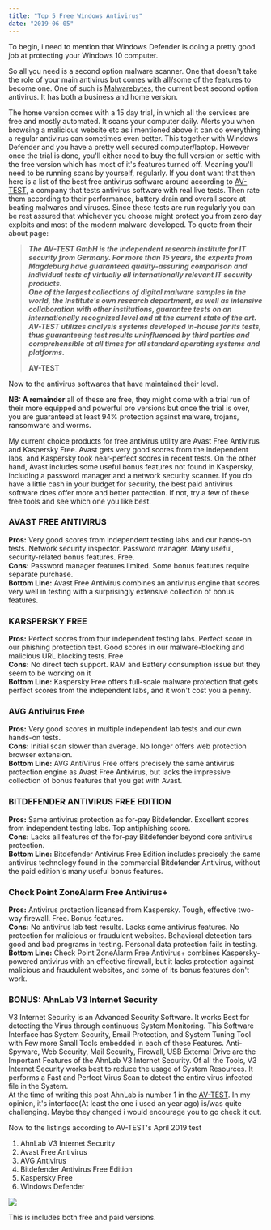 ```yaml
---
title: "Top 5 Free Windows Antivirus"
date: "2019-06-05"
---
```


To begin, i need to mention that Windows Defender is doing a pretty good job at protecting your Windows 10 computer.

So all you need is a second option malware scanner. One that doesn't take the role of your main antivirus but comes with all/some of the features to become one. One of such is [Malwarebytes](https://www.malwarebytes.com/), the current best second option antivirus. It has both a business and home version.

The home version comes with a 15 day trial, in which all the services are free and mostly automated. It scans your computer daily. Alerts you when browsing a malicious website etc as i mentioned above it can do everything a regular antivirus can sometimes even better. This together with Windows Defender and you have a pretty well secured computer/laptop. However once the trial is done, you'll either need to buy the full version or settle with the free version which has most of it's features turned off. Meaning you'll need to be running scans by yourself, regularly. If you dont want that then here is a list of the best free antivirus software around according to [AV-TEST](https://www.av-test.org/en/), a company that tests antivirus software with real live tests. Then rate them according to their performance, battery drain and overall score at beating malwares and viruses. Since these tests are run regularly you can be rest assured that whichever you choose might protect you from zero day exploits and most of the modern malware developed. To quote from their about page:

> _**The AV-TEST GmbH is the independent research institute for IT security from Germany. For more than 15 years, the experts from Magdeburg have guaranteed quality-assuring comparison and individual tests of virtually all internationally relevant IT security products.  
> One of the largest collections of digital malware samples in the world, the Institute's own research department, as well as intensive collaboration with other institutions, guarantee tests on an internationally recognized level and at the current state of the art. AV-TEST utilizes analysis systems developed in-house for its tests, thus guaranteeing test results uninfluenced by third parties and comprehensible at all times for all standard operating systems and platforms.**_
> 
> **AV-TEST**

Now to the antivirus softwares that have maintained their level.

**NB: A remainder** all of these are free, they might come with a trial run of their more equipped and powerful pro versions but once the trial is over, you are guaranteed at least 94% protection against malware, trojans, ransomware and worms.

My current choice products for free antivirus utility are Avast Free Antivirus and Kaspersky Free. Avast gets very good scores from the independent labs, and Kaspersky took near-perfect scores in recent tests. On the other hand, Avast includes some useful bonus features not found in Kaspersky, including a password manager and a network security scanner. If you do have a little cash in your budget for security, the best paid antivirus software does offer more and better protection. If not, try a few of these free tools and see which one you like best.

### AVAST FREE ANTIVIRUS

**Pros:** Very good scores from independent testing labs and our hands-on tests. Network security inspector. Password manager. Many useful, security-related bonus features. Free.  
**Cons:** Password manager features limited. Some bonus features require separate purchase.  
**Bottom Line:** Avast Free Antivirus combines an antivirus engine that scores very well in testing with a surprisingly extensive collection of bonus features.

### KARSPERSKY FREE

**Pros:** Perfect scores from four independent testing labs. Perfect score in our phishing protection test. Good scores in our malware-blocking and malicious URL blocking tests. Free  
**Cons:** No direct tech support. RAM and Battery consumption issue but they seem to be working on it  
**Bottom Line:** Kaspersky Free offers full-scale malware protection that gets perfect scores from the independent labs, and it won't cost you a penny.

### AVG Antivirus Free

**Pros:** Very good scores in multiple independent lab tests and our own hands-on tests.  
**Cons:** Initial scan slower than average. No longer offers web protection browser extension.  
**Bottom Line:** AVG AntiVirus Free offers precisely the same antivirus protection engine as Avast Free Antivirus, but lacks the impressive collection of bonus features that you get with Avast.

### BITDEFENDER ANTIVIRUS FREE EDITION

**Pros:** Same antivirus protection as for-pay Bitdefender. Excellent scores from independent testing labs. Top antiphishing score.  
**Cons:** Lacks all features of the for-pay Bitdefender beyond core antivirus protection.  
**Bottom Line:** Bitdefender Antivirus Free Edition includes precisely the same antivirus technology found in the commercial Bitdefender Antivirus, without the paid edition's many useful bonus features.

### Check Point ZoneAlarm Free Antivirus+

**Pros:** Antivirus protection licensed from Kaspersky. Tough, effective two-way firewall. Free. Bonus features.  
**Cons:** No antivirus lab test results. Lacks some antivirus features. No protection for malicious or fraudulent websites. Behavioral detection tars good and bad programs in testing. Personal data protection fails in testing.  
**Bottom Line:** Check Point ZoneAlarm Free Antivirus+ combines Kaspersky-powered antivirus with an effective firewall, but it lacks protection against malicious and fraudulent websites, and some of its bonus features don't work.

### BONUS: AhnLab V3 Internet Security

V3 Internet Security is an Advanced Security Software. It works Best for detecting the Virus through continuous System Monitoring. This Software Interface has System Security, Email Protection, and System Tuning Tool with Few more Small Tools embedded in each of these Features. Anti-Spyware, Web Security, Mail Security, Firewall, USB External Drive are the Important Features of the AhnLab V3 Internet Security. Of all the Tools, V3 Internet Security works best to reduce the usage of System Resources. It performs a Fast and Perfect Virus Scan to detect the entire virus infected file in the System.  
At the time of writing this post AhnLab is number 1 in the [AV-TEST](https://www.av-test.org/en/). In my opinion, it's interface(At least the one i used an year ago) is/was quite challenging. Maybe they changed i would encourage you to go check it out.

Now to the listings according to AV-TEST's April 2019 test

1. AhnLab V3 Internet Security
2. Avast Free Antivirus
3. AVG Antivirus
4. Bitdefender Antivirus Free Edition
5. Kaspersky Free
6. Windows Defender

![](images/annotation-2019-06-05-172130.png)

This is includes both free and paid versions.
